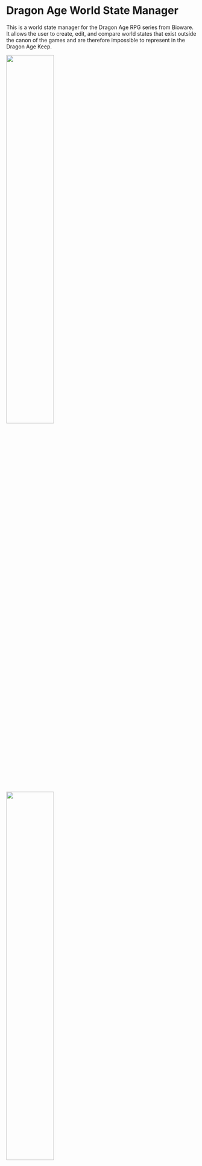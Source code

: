 # Dragon Age World State Manager
This is a world state manager for the Dragon Age RPG series from Bioware. It allows the user to create, edit, and compare world states that exist outside the canon of the games and are therefore impossible to represent in the Dragon Age Keep.
<div>
<img src="https://github.com/user-attachments/assets/877f628d-1533-4d7f-9d1c-34c2bf03df2a" width="50% height="50%">
<img src="https://github.com/user-attachments/assets/e61bf2f9-a41f-4ec2-b78a-e55b06bc59eb width="50% height="50%">
<img src="https://github.com/user-attachments/assets/2651a170-489e-4808-b04a-94678c5e521f width="50% height="50%">
</div>




## Development
This project was made with React.

To run locally:
1. Clone this repo. Make sure you have Node.js installed.
2. Run `npm install` in the root directory of the project to install required Node modules.
3. Run `npm run start` in the root directory of the project. By default the project will run on http://localhost:3000/
